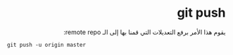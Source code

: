 <div dir="rtl">

# git push

يقوم هذا الأمر برفع التعديلات التي قمنا بها إلى الـ remote repo:

<div dir="ltr">

```
 git push -u origin master
```
</div>